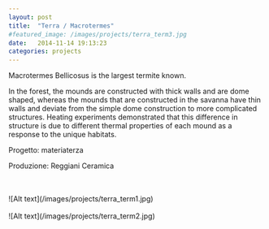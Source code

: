 ```yaml
---
layout: post
title:  "Terra / Macrotermes"
#featured_image: /images/projects/terra_term3.jpg
date:   2014-11-14 19:13:23
categories: projects
---
```


Macrotermes Bellicosus is the largest termite known.

In the forest, the mounds are constructed with thick walls and are dome shaped, whereas the mounds that are constructed in the savanna have thin walls and deviate from the simple dome construction to more complicated structures. Heating experiments demonstrated that this difference in structure is due to different thermal properties of each mound as a response to the unique habitats.

Progetto: materiaterza  

Produzione: Reggiani Ceramica  

<br>
<br>
![Alt text](/images/projects/terra_term1.jpg)
<br>
<br>
![Alt text](/images/projects/terra_term2.jpg)
